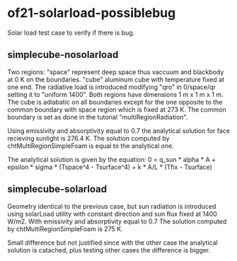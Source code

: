# of21-solarload-possiblebug
Solar load test case to verify if there is bug.

## simplecube-nosolarload
Two regions: "space" represent deep space thus vaccuum and blackbody at 0 K on the boundaries. "cube" aluminum cube with temperature fixed at one end. The radiative load is introduced modifying "qro" in 0/space/qr setting it to "uniform 1400".
Both regions have dimensions 1 m x 1 m x 1 m. The cube is adiabatic on all boundaries except for the one opposite to the common boundary with space region which is fixed at 273 K. The common boundary is set as done in the tutorial "multiRegionRadiation".

Using emissivity and absorptivity equal to 0.7 the analytical solution for face recieving sunlight is 276.4 K. The solution computed by chtMultiRegionSimpleFoam is equal to the analytical one.

The analytical solution is given by the equation:
0 = q_sun * alpha * A + epsilon * sigma * (Tspace^4 - Tsurface^4) + k * A/L * (Tfix - Tsurface)

## simplecube-solarload
Geometry identical to the previous case, but sun radiation is introduced using solarLoad utility with constant direction and sun flux fixed at 1400 W/m2. With emissivity and absorptivity equal to 0.7 The solution computed by chtMultiRegionSimpleFoam is 275 K.

Small difference but not justified since with the other case the analytical solution is catached, plus testing other cases the difference is bigger.

